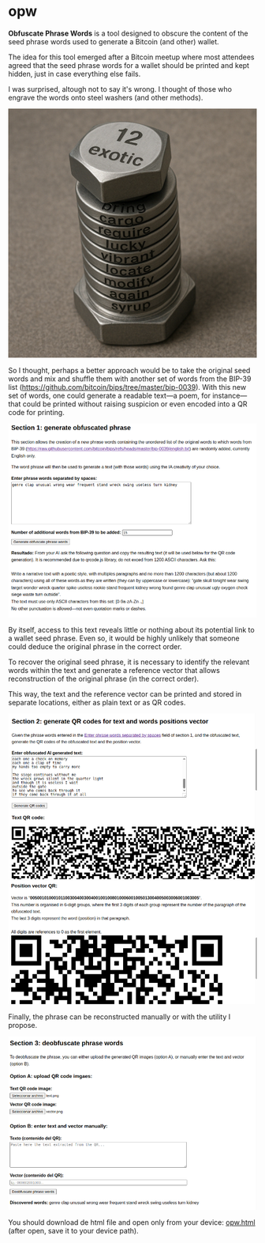 # opw

**Obfuscate Phrase Words** is a tool designed to obscure the content of the seed phrase words used to generate a Bitcoin (and other) wallet.

The idea for this tool emerged after a Bitcoin meetup where most attendees agreed that the seed phrase words for a wallet should be printed and kept hidden, just in case everything else fails.

I was surprised, altough not to say it's wrong. I thought of those who engrave the words onto steel washers (and other methods).

![Steel washers seed storage](doc/images/README-words-in-washers.png)

So I thought, perhaps a better approach would be to take the original seed words and mix and shuffle them with another set of words from the BIP-39 list (<https://github.com/bitcoin/bips/tree/master/bip-0039>). With this new set of words, one could generate a readable text—a poem, for instance—that could be printed without raising suspicion or even encoded into a QR code for printing.

![opw - mix words](doc/images/README-opw-s1.png)

By itself, access to this text reveals little or nothing about its potential link to a wallet seed phrase. Even so, it would be highly unlikely that someone could deduce the original phrase in the correct order.

To recover the original seed phrase, it is necessary to identify the relevant words within the text and generate a reference vector that allows reconstruction of the original phrase (in the correct order).

This way, the text and the reference vector can be printed and stored in separate locations, either as plain text or as QR codes.

![opw - qrgeneration](doc/images/README-opw-s2-01.png) ![opw - qrgeneration](doc/images/README-opw-s2-02.png)

Finally, the phrase can be reconstructed manually or with the utility I propose.

![opw - qrgeneration](doc/images/README-opw-s3.png)

You should download de html file and open only from your device: [opw.html](https://raw.githubusercontent.com/orencio/opw/refs/heads/main/opw.html) (after open, save it to your device path).
